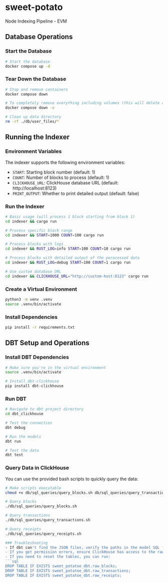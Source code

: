 # sweet-potato
Node Indexing Pipeline - EVM

## Database Operations

### Start the Database
```bash
# Start the database
docker compose up -d
```

### Tear Down the Database
```bash
# Stop and remove containers
docker compose down

# To completely remove everything including volumes (this will delete all data)
docker compose down -v

# Clean up data directory
rm -rf ./db/user_files/*
```

## Running the Indexer

### Environment Variables
The indexer supports the following environment variables:
- `START`: Starting block number (default: 1)
- `COUNT`: Number of blocks to process (default: 1)
- `CLICKHOUSE_URL`: ClickHouse database URL (default: http://localhost:8123)
- `PRINT_OUTPUT`: Whether to print detailed output (default: false)

### Run the Indexer
```bash
# Basic usage (will process 1 block starting from block 1)
cd indexer && cargo run

# Process specific block range
cd indexer && START=1000 COUNT=100 cargo run

# Process blocks with logs
cd indexer && RUST_LOG=info START=100 COUNT=10 cargo run

# Process blocks with detailed output of the porocessed data 
cd indexer && RUST_LOG=debug START=100 COUNT=1 cargo run

# Use custom database URL
cd indexer && CLICKHOUSE_URL="http://custom-host:8123" cargo run
```

### Create a Virtual Environment
```bash
python3 -m venv .venv
source .venv/bin/activate
```

### Install Dependencies
```bash
pip install -r requirements.txt
```

## DBT Setup and Operations

### Install DBT Dependencies
```bash
# Make sure you're in the virtual environment
source .venv/bin/activate

# Install dbt-clickhouse
pip install dbt-clickhouse
```

### Run DBT
```bash
# Navigate to dbt project directory
cd dbt_clickhouse

# Test the connection
dbt debug

# Run the models
dbt run

# Test the data
dbt test
```

### Query Data in ClickHouse
You can use the provided bash scripts to quickly query the data:

```bash
# Make scripts executable
chmod +x db/sql_queries/query_blocks.sh db/sql_queries/query_transactions.sh db/sql_queries/query_receipts.sh

# Query blocks
./db/sql_queries/query_blocks.sh

# Query transactions
./db/sql_queries/query_transactions.sh

# Query receipts
./db/sql_queries/query_receipts.sh

### Troubleshooting
- If dbt can't find the JSON files, verify the paths in the model SQL files
- If you get permission errors, ensure ClickHouse has access to the raw data directory
- If you need to reset the tables, you can run:
```sql
DROP TABLE IF EXISTS sweet_potatoe_dbt.raw_blocks;
DROP TABLE IF EXISTS sweet_potatoe_dbt.raw_transactions;
DROP TABLE IF EXISTS sweet_potatoe_dbt.raw_receipts;
```
